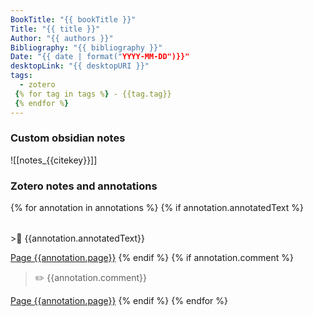 ```yaml
---
BookTitle: "{{ bookTitle }}"
Title: "{{ title }}"
Author: "{{ authors }}"
Bibliography: "{{ bibliography }}"
Date: "{{ date | format("YYYY-MM-DD")}}"
desktopLink: "{{ desktopURI }}"
tags:
  - zotero
 {% for tag in tags %} - {{tag.tag}}
 {% endfor %}
---
```



### Custom obsidian notes
![[notes_{{citekey}}]]

### Zotero notes and annotations

{% for annotation in annotations %}
{% if annotation.annotatedText %}
<div style="width: 100%; height: 18px; background-color: {{annotation.color}};"></div>
>📌 {{annotation.annotatedText}} 

[Page {{annotation.page}}](zotero://open-pdf/library/items/{{annotation.attachment.itemKey}}?page={{annotation.page}}&annotation={{annotation.id}})
{% endif %}
{% if annotation.comment %}
>✏️ {{annotation.comment}} 

[Page {{annotation.page}}](zotero://open-pdf/library/items/{{annotation.attachment.itemKey}}?page={{annotation.page}}&annotation={{annotation.id}})
{% endif %}
{% endfor %}